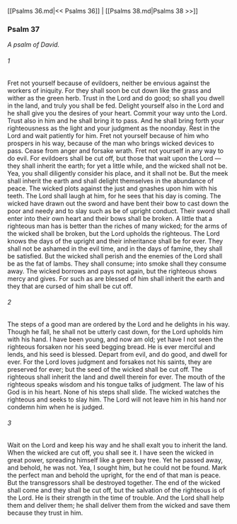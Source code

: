 [[Psalms 36.md|<< Psalms 36]]  |  [[Psalms 38.md|Psalms 38 >>]]

### Psalm 37

*A psalm of David.*

###### 1
Fret not yourself because of evildoers, neither be envious against the workers of iniquity. For they shall soon be cut down like the grass and wither as the green herb. Trust in the Lord and do good; so shall you dwell in the land, and truly you shall be fed. Delight yourself also in the Lord and he shall give you the desires of your heart. Commit your way unto the Lord. Trust also in him and he shall bring it to pass. And he shall bring forth your righteousness as the light and your judgment as the noonday. Rest in the Lord and wait patiently for him. Fret not yourself because of him who prospers in his way, because of the man who brings wicked devices to pass. Cease from anger and forsake wrath. Fret not yourself in any way to do evil. For evildoers shall be cut off, but those that wait upon the Lord — they shall inherit the earth; for yet a little while, and the wicked shall not be. Yea, you shall diligently consider his place, and it shall not be. But the meek shall inherit the earth and shall delight themselves in the abundance of peace. The wicked plots against the just and gnashes upon him with his teeth. The Lord shall laugh at him, for he sees that his day is coming. The wicked have drawn out the sword and have bent their bow to cast down the poor and needy and to slay such as be of upright conduct. Their sword shall enter into their own heart and their bows shall be broken. A little that a righteous man has is better than the riches of many wicked; for the arms of the wicked shall be broken, but the Lord upholds the righteous. The Lord knows the days of the upright and their inheritance shall be for ever. They shall not be ashamed in the evil time, and in the days of famine, they shall be satisfied. But the wicked shall perish and the enemies of the Lord shall be as the fat of lambs. They shall consume; into smoke shall they consume away. The wicked borrows and pays not again, but the righteous shows mercy and gives. For such as are blessed of him shall inherit the earth and they that are cursed of him shall be cut off.

###### 2
The steps of a good man are ordered by the Lord and he delights in his way. Though he fall, he shall not be utterly cast down, for the Lord upholds him with his hand. I have been young, and now am old; yet have I not seen the righteous forsaken nor his seed begging bread. He is ever merciful and lends, and his seed is blessed. Depart from evil, and do good, and dwell for ever. For the Lord loves judgment and forsakes not his saints, they are preserved for ever; but the seed of the wicked shall be cut off. The righteous shall inherit the land and dwell therein for ever. The mouth of the righteous speaks wisdom and his tongue talks of judgment. The law of his God is in his heart. None of his steps shall slide. The wicked watches the righteous and seeks to slay him. The Lord will not leave him in his hand nor condemn him when he is judged.

###### 3
Wait on the Lord and keep his way and he shall exalt you to inherit the land. When the wicked are cut off, you shall see it. I have seen the wicked in great power, spreading himself like a green bay tree. Yet he passed away, and behold, he was not. Yea, I sought him, but he could not be found. Mark the perfect man and behold the upright, for the end of that man is peace. But the transgressors shall be destroyed together. The end of the wicked shall come and they shall be cut off, but the salvation of the righteous is of the Lord. He is their strength in the time of trouble. And the Lord shall help them and deliver them; he shall deliver them from the wicked and save them because they trust in him.